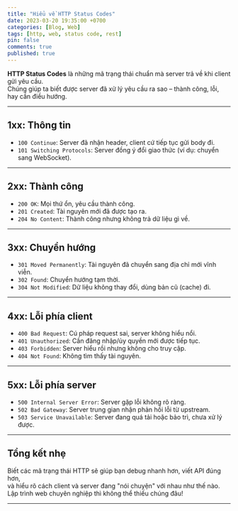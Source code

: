 ```yaml
---
title: "Hiểu về HTTP Status Codes"
date: 2023-03-20 19:35:00 +0700
categories: [Blog, Web]
tags: [http, web, status code, rest]
pin: false
comments: true
published: true
---
```


**HTTP Status Codes** là những mã trạng thái chuẩn mà server trả về khi client gửi yêu cầu.  
Chúng giúp ta biết được server đã xử lý yêu cầu ra sao – thành công, lỗi, hay cần điều hướng.

---

## 1xx: Thông tin

- `100 Continue`: Server đã nhận header, client cứ tiếp tục gửi body đi.
- `101 Switching Protocols`: Server đồng ý đổi giao thức (ví dụ: chuyển sang WebSocket).

---

## 2xx: Thành công

- `200 OK`: Mọi thứ ổn, yêu cầu thành công.
- `201 Created`: Tài nguyên mới đã được tạo ra.
- `204 No Content`: Thành công nhưng không trả dữ liệu gì về.

---

## 3xx: Chuyển hướng

- `301 Moved Permanently`: Tài nguyên đã chuyển sang địa chỉ mới vĩnh viễn.
- `302 Found`: Chuyển hướng tạm thời.
- `304 Not Modified`: Dữ liệu không thay đổi, dùng bản cũ (cache) đi.

---

## 4xx: Lỗi phía client

- `400 Bad Request`: Cú pháp request sai, server không hiểu nổi.
- `401 Unauthorized`: Cần đăng nhập/ủy quyền mới được tiếp tục.
- `403 Forbidden`: Server hiểu rồi nhưng không cho truy cập.
- `404 Not Found`: Không tìm thấy tài nguyên.

---

## 5xx: Lỗi phía server

- `500 Internal Server Error`: Server gặp lỗi không rõ ràng.
- `502 Bad Gateway`: Server trung gian nhận phản hồi lỗi từ upstream.
- `503 Service Unavailable`: Server đang quá tải hoặc bảo trì, chưa xử lý được.

---

## Tổng kết nhẹ

Biết các mã trạng thái HTTP sẽ giúp bạn debug nhanh hơn, viết API đúng hơn,  
và hiểu rõ cách client và server đang "nói chuyện" với nhau như thế nào.  
Lập trình web chuyên nghiệp thì không thể thiếu chúng đâu!

---
